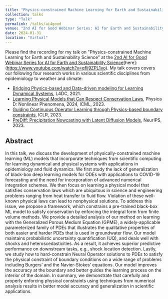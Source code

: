 ```yaml
---
title: "Physics-constrained Machine Learning for Earth and Sustainability Science"
collection: talks
type: "Talk"
permalink: /talks/ai4good
venue: "2nd AI for Good Webinar Series: AI for Earth and Sustainability Science"
date: 2024-01-31
location: "Virtual"
---
```


Please find the recording for my talk on "Physics-constrained Machine Learning for Earth and Sustainability Science" at the [2nd AI for Good Webinar Series for AI for Earth and Sustainability Science](https://aiforgood.itu.int/event/physics-constrained-machine-learning-for-scientific-computing/)[here]:(https://www.youtube.com/watch?v=qflj9ZPL1vo). My talk covers covers our following four research works in various scientific disciplines from epidemiology to weather and climate:
  - [Bridging Physics-based and Data-driven modeling for Learning Dynamical Systems](http://proceedings.mlr.press/v144/wang21a/wang21a.pdf), L4DC, 2021.
  - [Learning Physical Models that Can Respect Conservation Laws](https://arxiv.org/pdf/2302.11002.pdf), Physica D: Nonlinear Phenomena, 2024, ICML, 2023.
  - [Guiding Continuous Operator Learning through Physics-based boundary constraints](https://www.amazon.science/publications/guiding-continuous-operator-learning-through-physics-based-boundary-constraints), ICLR, 2023.
  - [PreDiff: Precipitation Nowcasting with Latent Diffusion Models](https://arxiv.org/pdf/2307.10422.pdf), NeurIPS, 2023.

## Abstract
In this talk, we discuss the development of physically-constrained machine learning (ML) models that incorporate techniques from scientific computing for learning dynamical and physical systems with applications in epidemiology and fluid dynamics. We first study the lack of generalization of black-box deep learning models for ODEs with applications to COVID-19 forecasting and the need for incorporation of advanced numerical integration schemes. We then focus on learning a physical model that satisfies conservation laws which are ubiquitous in science and engineering problems ranging from heat transfer to fluid flow. Violation of these well-known physical laws can lead to nonphysical solutions. To address this issue, we propose a framework, which constrains a pre-trained black-box ML model to satisfy conservation by enforcing the integral form from finite volume methods. We provide a detailed analysis of our method on learning with the Generalized Porous Medium Equation (GPME), a widely-applicable parameterized family of PDEs that illustrates the qualitative properties of both easier and harder PDEs that is used in groundwater flow. Our model maintains probabilistic uncertainty quantification (UQ), and deals well with shocks and heteroscedasticities. As a result, it achieves superior predictive performance on downstream tasks, e.g., shock location detection. Lastly, we study how to hard-constrain Neural Operator solutions to PDEs to satisfy the physical constraint of boundary conditions on a wide range of problems including Burgers’ and the Navier-Stokes’ equations. Our model improves the accuracy at the boundary and better guides the learning process on the interior of the domain. In summary, we demonstrate that carefully and properly enforcing physical constraints using techniques from numerical analysis results in better model accuracy and generalization in scientific applications. 

